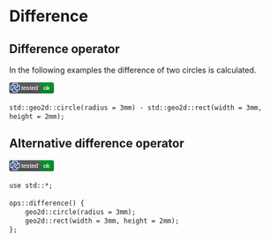 # Difference

## Difference operator

In the following examples the difference of two circles is calculated.

[![test](.test/difference_operator.png)](.test/difference_operator.md)

```µcad,difference_operator
std::geo2d::circle(radius = 3mm) - std::geo2d::rect(width = 3mm, height = 2mm);
```

## Alternative difference operator

[![test](.test/difference_alt_operator.png)](.test/difference_alt_operator.md)

```µcad,difference_alt_operator
use std::*;

ops::difference() {
    geo2d::circle(radius = 3mm);
    geo2d::rect(width = 3mm, height = 2mm);
};
```
